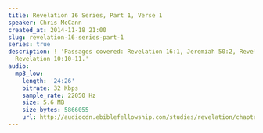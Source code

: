 ```yaml
---
title: Revelation 16 Series, Part 1, Verse 1
speaker: Chris McCann
created_at: 2014-11-18 21:00
slug: revelation-16-series-part-1
series: true
description: ! 'Passages covered: Revelation 16:1, Jeremiah 50:2, Revelation 14:15,
  Revelation 10:10-11.'
audio:
  mp3_low:
    length: '24:26'
    bitrate: 32 Kbps
    sample_rate: 22050 Hz
    size: 5.6 MB
    size_bytes: 5866055
    url: http://audiocdn.ebiblefellowship.com/studies/revelation/chapter-16/2014.11.18_McCann_-_Revelation_16_Series_Part_1.mp3
---
```


